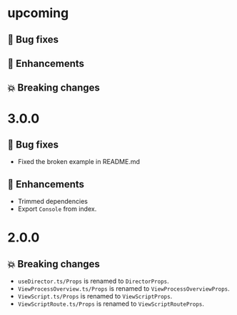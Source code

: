 # upcoming

## :bug: Bug fixes

## :tada: Enhancements

## :boom: Breaking changes

# 3.0.0

## :bug: Bug fixes

- Fixed the broken example in README.md

## :tada: Enhancements

- Trimmed dependencies
- Export `Console` from index.

# 2.0.0

## :boom: Breaking changes

- `useDirector.ts/Props` is renamed to `DirectorProps`.
- `ViewProcessOverview.ts/Props` is renamed to `ViewProcessOverviewProps`.
- `ViewScript.ts/Props` is renamed to `ViewScriptProps`.
- `ViewScriptRoute.ts/Props` is renamed to `ViewScriptRouteProps`.
